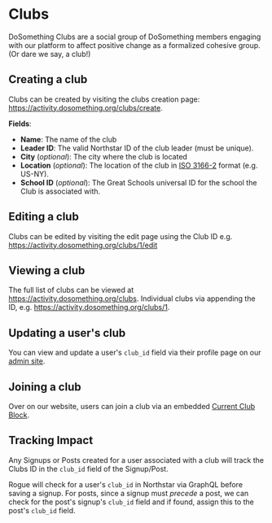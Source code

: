 # Clubs

DoSomething Clubs are a social group of DoSomething members engaging with our platform to affect positive change as a formalized cohesive group. (Or dare we say, a club!)

## Creating a club

Clubs can be created by visiting the clubs creation page: https://activity.dosomething.org/clubs/create.

**Fields**:

- **Name**: The name of the club
- **Leader ID**: The valid Northstar ID of the club leader (must be unique).
- **City** (_optional_): The city where the club is located
- **Location** (_optional_): The location of the club in [ISO 3166-2](https://www.iso.org/obp/ui/#iso:code:3166:US) format (e.g. US-NY).
- **School ID** (_optional_): The Great Schools universal ID for the school the Club is associated with.

## Editing a club

Clubs can be edited by visiting the edit page using the Club ID e.g. https://activity.dosomething.org/clubs/1/edit

## Viewing a club

The full list of clubs can be viewed at https://activity.dosomething.org/clubs. Individual clubs via appending the ID, e.g. https://activity.dosomething.org/clubs/1.

## Updating a user's club

You can view and update a user's `club_id` field via their profile page on our [admin site](https://admin.dosomething.org/users).

## Joining a club

Over on our website, users can join a club via an embedded [Current Club Block](https://dosomething.gitbook.io/phoenix-documentation/development/content-types/current-club-block).

## Tracking Impact

Any Signups or Posts created for a user associated with a club will track the Clubs ID in the `club_id` field of the Signup/Post.

Rogue will check for a user's `club_id` in Northstar via GraphQL before saving a signup. For posts, since a signup must _precede_ a post, we can check for the post's signup's `club_id` field and if found, assign this to the post's `club_id` field.

